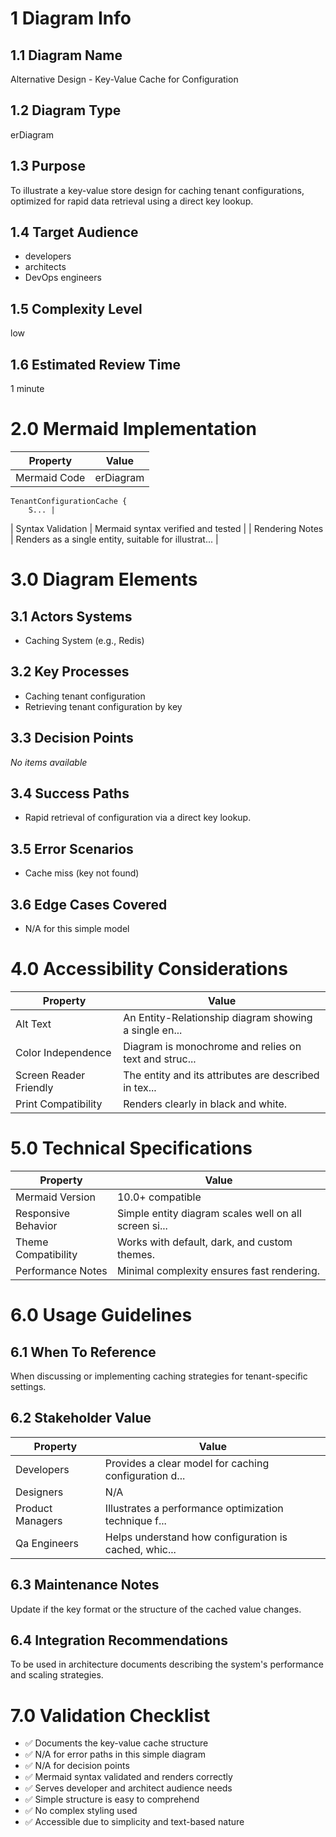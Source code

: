 # 1 Diagram Info

## 1.1 Diagram Name

Alternative Design - Key-Value Cache for Configuration

## 1.2 Diagram Type

erDiagram

## 1.3 Purpose

To illustrate a key-value store design for caching tenant configurations, optimized for rapid data retrieval using a direct key lookup.

## 1.4 Target Audience

- developers
- architects
- DevOps engineers

## 1.5 Complexity Level

low

## 1.6 Estimated Review Time

1 minute

# 2.0 Mermaid Implementation

| Property | Value |
|----------|-------|
| Mermaid Code | erDiagram
    TenantConfigurationCache {
        S... |
| Syntax Validation | Mermaid syntax verified and tested |
| Rendering Notes | Renders as a single entity, suitable for illustrat... |

# 3.0 Diagram Elements

## 3.1 Actors Systems

- Caching System (e.g., Redis)

## 3.2 Key Processes

- Caching tenant configuration
- Retrieving tenant configuration by key

## 3.3 Decision Points

*No items available*

## 3.4 Success Paths

- Rapid retrieval of configuration via a direct key lookup.

## 3.5 Error Scenarios

- Cache miss (key not found)

## 3.6 Edge Cases Covered

- N/A for this simple model

# 4.0 Accessibility Considerations

| Property | Value |
|----------|-------|
| Alt Text | An Entity-Relationship diagram showing a single en... |
| Color Independence | Diagram is monochrome and relies on text and struc... |
| Screen Reader Friendly | The entity and its attributes are described in tex... |
| Print Compatibility | Renders clearly in black and white. |

# 5.0 Technical Specifications

| Property | Value |
|----------|-------|
| Mermaid Version | 10.0+ compatible |
| Responsive Behavior | Simple entity diagram scales well on all screen si... |
| Theme Compatibility | Works with default, dark, and custom themes. |
| Performance Notes | Minimal complexity ensures fast rendering. |

# 6.0 Usage Guidelines

## 6.1 When To Reference

When discussing or implementing caching strategies for tenant-specific settings.

## 6.2 Stakeholder Value

| Property | Value |
|----------|-------|
| Developers | Provides a clear model for caching configuration d... |
| Designers | N/A |
| Product Managers | Illustrates a performance optimization technique f... |
| Qa Engineers | Helps understand how configuration is cached, whic... |

## 6.3 Maintenance Notes

Update if the key format or the structure of the cached value changes.

## 6.4 Integration Recommendations

To be used in architecture documents describing the system's performance and scaling strategies.

# 7.0 Validation Checklist

- ✅ Documents the key-value cache structure
- ✅ N/A for error paths in this simple diagram
- ✅ N/A for decision points
- ✅ Mermaid syntax validated and renders correctly
- ✅ Serves developer and architect audience needs
- ✅ Simple structure is easy to comprehend
- ✅ No complex styling used
- ✅ Accessible due to simplicity and text-based nature

